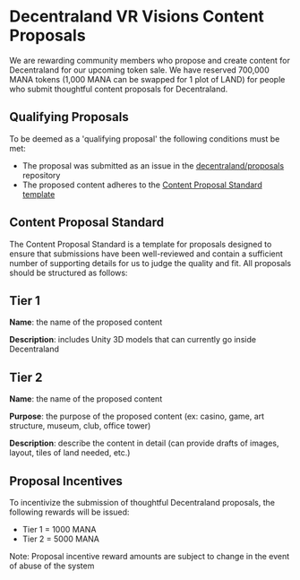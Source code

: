 # Decentraland VR Visions Content Proposals
We are rewarding community members who propose and create content for Decentraland for our upcoming token sale. We have reserved 700,000 MANA tokens (1,000 MANA can be swapped for 1 plot of LAND) for people who submit thoughtful content proposals for Decentraland.

## Qualifying Proposals
To be deemed as a 'qualifying proposal' the following conditions must be met:
* The proposal was submitted as an issue in the [decentraland/proposals](https://github.com/decentraland/proposals) repository
* The proposed content adheres to the [Content Proposal Standard template](#content-proposal-standard)

## Content Proposal Standard
The Content Proposal Standard is a template for proposals designed to ensure that submissions have been well-reviewed and contain a sufficient number of supporting details for us to judge the quality and fit. All proposals should be structured as follows:

## Tier 1
**Name**: the name of the proposed content

**Description**: includes Unity 3D models that can currently go inside Decentraland

## Tier 2 
**Name**: the name of the proposed content

**Purpose**: the purpose of the proposed content (ex: casino, game, art structure, museum, club, office tower)

**Description**: describe the content in detail (can provide drafts of images, layout, tiles of land needed, etc.)

## Proposal Incentives
To incentivize the submission of thoughtful Decentraland proposals, the following rewards will be issued:

* Tier 1 = 1000 MANA
* Tier 2 = 5000 MANA

Note: Proposal incentive reward amounts are subject to change in the event of abuse of the system
